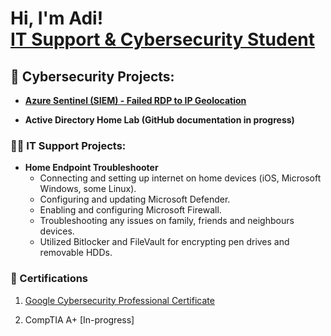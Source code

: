 <h1>Hi, I'm Adi! <br/><a href="https://github.com/aashah23"></a> <a href="https://www.linkedin.com/in/aditya-s-a5b3848a/">IT Support & Cybersecurity Student</a>
<h2>🔐 Cybersecurity Projects:</h2>

- <b>[Azure Sentinel (SIEM) - Failed RDP to IP Geolocation](https://github.com/aashah23/AzureSentinelSIEM/tree/main#readme)</b> 


- <b>Active Directory Home Lab (GitHub documentation in progress)</b>


<h3>👨‍💻 IT Support Projects:</h3>

- <b>Home Endpoint Troubleshooter </b>
  -  Connecting and setting up internet on home devices (iOS, Microsoft Windows, some Linux).</b> 
  -  Configuring and updating Microsoft Defender.</b> 
  -  Enabling and configuring Microsoft Firewall.</b> 
  -  Troubleshooting any issues on family, friends and neighbours devices.</b> 
  -  Utilized Bitlocker and FileVault for encrypting pen drives and removable HDDs.</b> 

<h3>📃 Certifications</h3>

1. [Google Cybersecurity Professional Certificate](https://www.coursera.org/account/accomplishments/specialization/certificate/8MYXSEQAHYQB)

2. CompTIA A+ [In-progress]
